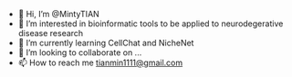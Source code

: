 - 👋 Hi, I’m @MintyTIAN
- 👀 I’m interested in bioinformatic tools to be applied to neurodegerative disease research
- 🌱 I’m currently learning CellChat and NicheNet
- 💞️ I’m looking to collaborate on ...
- 📫 How to reach me tianmin1111@gmail.com

<!---
MintyTIAN/MintyTIAN is a ✨ special ✨ repository because its `README.md` (this file) appears on your GitHub profile.
You can click the Preview link to take a look at your changes.
--->
